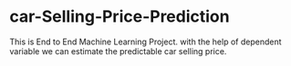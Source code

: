 # car-Selling-Price-Prediction
This is End to End Machine Learning Project. with the help of dependent variable we can estimate the predictable car selling price.

